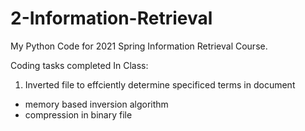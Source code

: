 # 2-Information-Retrieval

My Python Code for 2021 Spring Information Retrieval Course.

Coding tasks completed In Class:

1. Inverted file to effciently determine specificed terms in document
  + memory based inversion algorithm
  + compression in binary file
